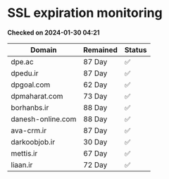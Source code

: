 # SSL expiration monitoring

**Checked on 2024-01-30 04:21**

| Domain | Remained | Status       |
|--------|----------|--------------|
| dpe.ac     | 87 Day   | ✅ |
| dpedu.ir     | 87 Day   | ✅ |
| dpgoal.com     | 62 Day   | ✅ |
| dpmaharat.com     | 73 Day   | ✅ |
| borhanbs.ir     | 88 Day   | ✅ |
| danesh-online.com     | 88 Day   | ✅ |
| ava-crm.ir     | 87 Day   | ✅ |
| darkoobjob.ir     | 30 Day   | ✅ |
| mettis.ir     | 67 Day   | ✅ |
| liaan.ir     | 72 Day   | ✅ |
